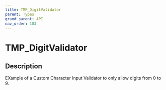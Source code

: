 ```yaml
---
title: TMP_DigitValidator
parent: Types
grand_parent: API
nav_order: 103
---
```


# TMP_DigitValidator

## Description

EXample of a Custom Character Input Validator to only allow digits from 0 to 9.
